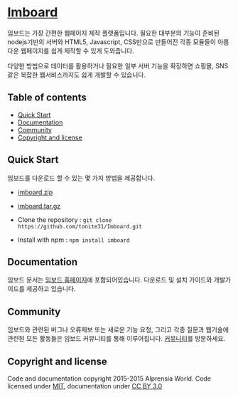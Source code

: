 <html>
<head>
<link rel="stylesheet" href="https://maxcdn.bootstrapcdn.com/bootstrap/3.3.5/css/bootstrap.min.css">
<script src="https://maxcdn.bootstrapcdn.com/bootstrap/3.3.5/js/bootstrap.min.js"></script>
</head>
<body>
<h1><a href="http://imboard.io" target="_blank">Imboard</a></h1>

<p>임보드는 가장 간편한 웹페이지 제작 플랫폼입니다. 필요한 대부분의 기능이 준비된 nodejs기반의 서버와 HTML5, Javascript, CSS만으로 만들어진 각종 모듈들이 아름다운 웹페이지를 쉽게 제작할 수 있게 도와줍니다.</p>
<p>다양한 방법으로 데이터를 활용하거나 필요한 일부 서버 기능을 확장하면 쇼핑몰, SNS같은 복잡한 웹서비스까지도 쉽게 개발할 수 있습니다.</p>

<h2>Table of contents</h2>
<ul>
	<li><a href="#quickStart">Quick Start</a></li>
	<li><a href="#documentation">Documentation</a></li>
	<li><a href="#community">Community</a></li>
	<li><a href="#copyright">Copyright and license</a></li>
</ul>

<h2 id="quickStart">Quick Start</h2>
<p>임보드를 다운로드 할 수 있는 몇 가지 방법을 제공합니다.</p>
<ul>
	<li><p><a href="http://resources.imboard.io/imboard/imboard.zip">imboard.zip</a></p></li>
	<li><p><a href="http://resources.imboard.io/imboard//imboard.tar.gz">imboard.tar.gz</a></p></li>
	<li><p>Clone the repository : <code>git clone https://github.com/tonite31/Imboard.git</code></p></li>
	<li><p>Install with npm : <code>npm install imboard</code></p></li>
</ul>

<h2 id="documentation">Documentation</h2>
<p>임보드 문서는 <a href="http://imboard.io?fragment=document">임보드 홈페이지</a>에 포함되어있습니다. 다운로드 및 설치 가이드와 개발가이드를 제공하고 있습니다.</p>

<h2 id="community">Community</h2>
<p>임보드와 관련된 버그나 오류제보 또는 새로운 기능 요청, 그리고 각종 질문과 웹기술에 관련된 모든 활동들은 임보드 커뮤니티를 통해 이루어집니다. <a href="http://imboard.io?fragment=community">커뮤니티</a>를 방문하세요.</p>

<h2 id="copyright">Copyright and license</h2>
<p>Code and documentation copyright 2015-2015 Alprensia World. Code licensed under <a rel="license" href="https://github.com/tonite31/imboard/blob/master/LICENSE" target="_blank">MIT</a>, documentation under <a rel="license" href="https://creativecommons.org/licenses/by/3.0/" target="_blank">CC BY 3.0</a></p>

</body>
</html>